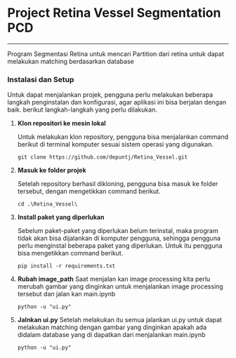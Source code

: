 # Project Retina Vessel Segmentation PCD

---

Program Segmentasi Retina untuk mencari Partition dari retina untuk dapat melakukan matching berdasarkan database

### Instalasi dan Setup

Untuk dapat menjalankan projek, pengguna perlu melakukan beberapa langkah penginstalan dan konfigurasi, agar aplikasi ini bisa berjalan dengan baik. berikut langkah-langkah yang perlu dilakukan.

1. **Klon repositori ke mesin lokal**

   Untuk melakukan klon repository, pengguna bisa menjalankan command berikut di terminal komputer sesuai sistem operasi yang digunakan.

   ```
   git clone https://github.com/depuntj/Retina_Vessel.git
   ```

2. **Masuk ke folder projek**

   Setelah repository berhasil dikloning, pengguna bisa masuk ke folder tersebut, dengan mengetikkan command berikut.

   ```
   cd .\Retina_Vessel\
   ```

3. **Install paket yang diperlukan**

   Sebelum paket-paket yang diperlukan belum terinstal, maka program tidak akan bisa dijalankan di komputer pengguna, sehingga pengguna perlu menginstal beberapa paket yang diperlukan. Untuk itu pengguna bisa mengetikkan command berikut.

   ```
   pip install -r requirements.txt
   ```

4. **Rubah image_path**
   Saat menjalan kan image processing kita perlu merubah gambar yang dinginkan untuk menjalankan image processing tersebut dan jalan kan main.ipynb
   ```
   python -u "ui.py"
   ```
5. **Jalnkan ui.py**
   Setelah melakukan itu semua jalankan ui.py untuk dapat melakukan matching dengan gambar yang dinginkan apakah ada didalam database yang di dapatkan dari menjalankan main.ipynb

   ```
   python -u "ui.py"
   ```
